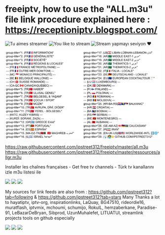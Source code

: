 # freeiptv, how to use the "ALL.m3u" file link procedure explained here : https://receptioniptv.blogspot.com/

![Tu aimes streamer](https://img.shields.io/badge/Tu%20aimes%20streamer%3F%20Tr%C3%A8s%20bien%21%20Ici%20c%27est%20%C3%A0%20toi%3A%29-8A2BE2)
![You like to stream](https://img.shields.io/badge/You%20like%20to%20stream%3F%20Good%21%20Here%20it%27s%20yours%3A%29-blue)
![Stream yapmayı seviyon](https://img.shields.io/badge/Stream%20yapmay%C4%B1%20seviyon%3F%20%C4%B0%C5%9Fte%20bu%21%20Buras%C4%B1%20senin%3A%29-green)
❤️

<img src="https://github.com/ipstreet312/freeiptv/blob/master/ressources/infos/barkers/groupstab.jpeg?raw=true">

https://raw.githubusercontent.com/ipstreet312/freeiptv/master/all.m3u
https://raw.githubusercontent.com/ipstreet312/freeiptv/master/ressources/allgr.m3u

Installer les chaînes françaises - Get free tv channels - Türk tv kanallarını izle m3u listesi ile

<img src="http://i.ibb.co/19nnp7n/Screenshot-20220929-084632.png">

<img src="http://i.ibb.co/RTgmmSd/1gen1.png">

<img src="http://i.ibb.co/PGHHzN9/Screenshot-20221116-080112.png">

My sources for link feeds are also from : https://github.com/ipstreet312?tab=following & https://github.com/ipstreet312?tab=stars
Many Thanks a lot to hayatiptv, iptv-org, inspirationlinks, LaQuay, BG47510, rideordie16, muratflash, iptvmix, mchoumi, schumijo, RokuIL, hemzaberkane, Paradise-91, LeBazarDeBryan, Sibprod, UzunMuhalefet, LITUATUI, streamlink projects tools on github especially

<img src="https://i.ibb.co/566zZTz/power240205.jpg">

<img src="https://i.ibb.co/fMdnbfk/deluxe240205.jpg">

<img src="https://i.ibb.co/bPbpR36/france240205.jpg">

